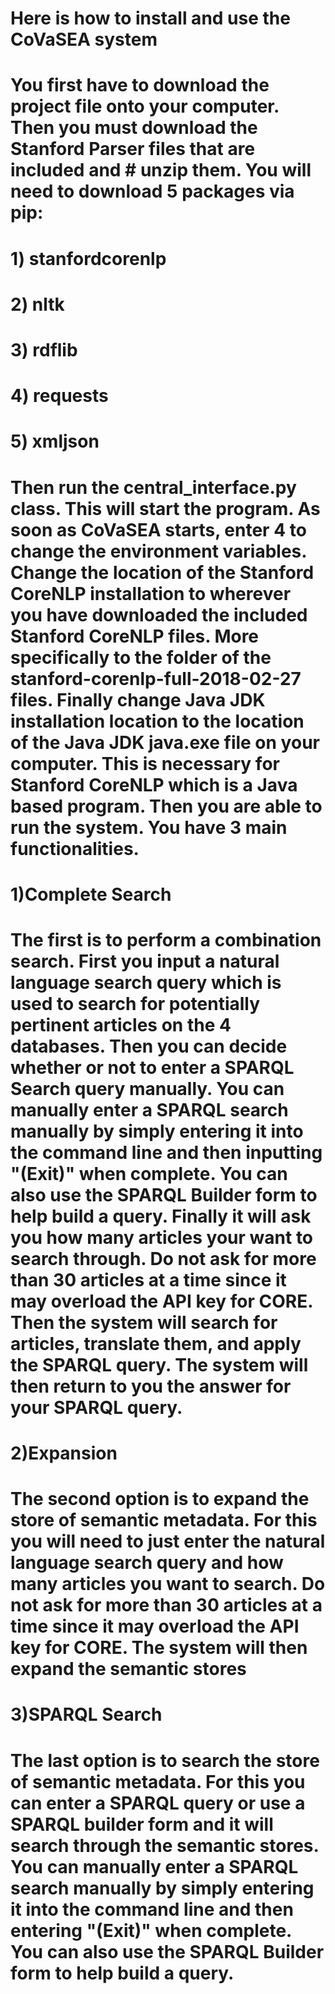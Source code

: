 # Here is how to install and use the CoVaSEA system
# You first have to download the project file onto your computer. Then you must download the Stanford Parser files that are included and # unzip them. You will need to download 5 packages via pip: 
# 1) stanfordcorenlp
# 2) nltk
# 3) rdflib
# 4) requests
# 5) xmljson 
# Then run the central_interface.py class. This will start the program. As soon as CoVaSEA starts, enter 4 to change the environment variables. Change the location of the Stanford CoreNLP installation to wherever you have downloaded the included Stanford CoreNLP files. More specifically to the folder of the stanford-corenlp-full-2018-02-27 files. Finally change Java JDK installation location to the location of the Java JDK java.exe file on your computer. This is necessary for Stanford CoreNLP which is a Java based program. Then you are able to run the system. You have 3 main functionalities. 
# 1)Complete Search
# The first is to perform a combination search. First you input a natural language search query which is used to search for potentially pertinent articles on the 4 databases. Then you can decide whether or not to enter a SPARQL Search query manually. You can manually enter a SPARQL search manually by simply entering it into the command line and then inputting "(Exit)" when complete. You can also use the SPARQL Builder form to help build a query. Finally it will ask you how many articles your want to search through. Do not ask for more than 30 articles at a time since it may overload the API key for CORE. Then the system will search for articles, translate them, and apply the SPARQL query. The system will then return to you the answer for your SPARQL query. 
# 2)Expansion
# The second option is to expand the store of semantic metadata. For this you will need to just enter the natural language search query and how many articles you want to search. Do not ask for more than 30 articles at a time since it may overload the API key for CORE. The system will then expand the semantic stores
# 3)SPARQL Search
# The last option is to search the store of semantic metadata. For this you can enter a SPARQL query or use a SPARQL builder form and it will search through the semantic stores. You can manually enter a SPARQL search manually by simply entering it into the command line and then entering "(Exit)" when complete. You can also use the SPARQL Builder form to help build a query.

